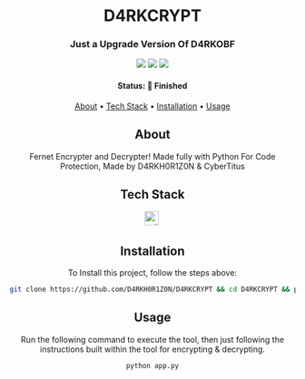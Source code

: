 <h1 align="center">
	D4RKCRYPT
</h1>

<h3 align="center">
	Just a Upgrade Version Of D4RKOBF
</h3>

<p align="center">
	<img src="https://img.shields.io/github/repo-size/D4RKH0R1Z0N/D4RKCRYPT?color=green&style=for-the-badge"/>
	<img src="https://img.shields.io/github/last-commit/D4RKH0R1Z0N/D4RKCRYPT?color=blue&style=for-the-badge"/>
	<img src="https://img.shields.io/github/issues-raw/D4RKH0R1Z0N/D4RKCRYPT?color=red&style=for-the-badge"/>
</p>

<h4 align="center">
	Status: 🚀 Finished
</h4>

<p align="center">
	<a href="#about">About</a> •
	<a href="#tech-stack">Tech Stack</a> •
	<a href="#installation">Installation</a> •
	<a href="#usage">Usage</a>
</p>

<div align="center">
  
## About
Fernet Encrypter and Decrypter! Made fully with Python For Code Protection, Made by D4RKH0R1Z0N & CyberTitus

## Tech Stack
<img src="https://img.shields.io/badge/Python-05122A?style=for-the-badge&logo=python" alt="python Badge" height="25">&nbsp;

## Installation
To Install this project, follow the steps above:
```bash
git clone https://github.com/D4RKH0R1Z0N/D4RKCRYPT && cd D4RKCRYPT && python -m pip install cryptography
```

## Usage

Run the following command to execute the tool, then just following the instructions built within the tool for encrypting & decrypting.
```bash
python app.py
```

</div>
